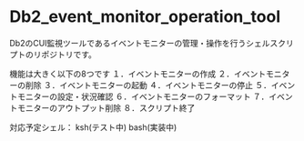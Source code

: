 # Db2_event_monitor_operation_tool

Db2のCUI監視ツールであるイベントモニターの管理・操作を行うシェルスクリプトのリポジトリです。

機能は大きく以下の8つです
１．イベントモニターの作成
２．イベントモニターの削除
３．イベントモニターの起動
４．イベントモニターの停止
５．イベントモニターの設定・状況確認
６．イベントモニターのフォーマット
７．イベントモニターのアウトプット削除
８．スクリプト終了

対応予定シェル：
ksh(テスト中)
bash(実装中)
